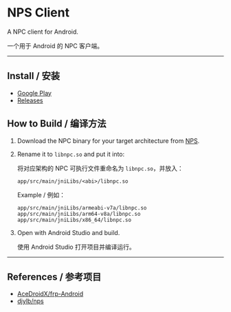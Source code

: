 # NPS Client

A NPC client for Android.

一个用于 Android 的 NPC 客户端。

---

## Install / 安装
- [Google Play](https://play.google.com/store/apps/details?id=com.duanlab.npsclient)
- [Releases](https://github.com/djylb/npsclient/releases/latest)


## How to Build / 编译方法

1. Download the NPC binary for your target architecture from [NPS](https://github.com/djylb/nps).

2. Rename it to `libnpc.so` and put it into:

   将对应架构的 NPC 可执行文件重命名为 `libnpc.so`，并放入：

   ```
   app/src/main/jniLibs/<abi>/libnpc.so
   ```

   Example / 例如：

   ```
   app/src/main/jniLibs/armeabi-v7a/libnpc.so
   app/src/main/jniLibs/arm64-v8a/libnpc.so
   app/src/main/jniLibs/x86_64/libnpc.so
   ```

3. Open with Android Studio and build.

   使用 Android Studio 打开项目并编译运行。

---

## References / 参考项目

- [AceDroidX/frp-Android](https://github.com/AceDroidX/frp-Android)
- [djylb/nps](https://github.com/djylb/nps)
